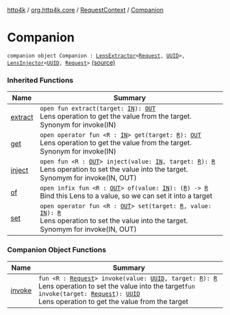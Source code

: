 [http4k](../../../index.md) / [org.http4k.core](../../index.md) / [RequestContext](../index.md) / [Companion](./index.md)

# Companion

`companion object Companion : `[`LensExtractor`](../../../org.http4k.lens/-lens-extractor/index.md)`<`[`Request`](../../-request/index.md)`, `[`UUID`](https://docs.oracle.com/javase/9/docs/api/java/util/UUID.html)`>, `[`LensInjector`](../../../org.http4k.lens/-lens-injector/index.md)`<`[`UUID`](https://docs.oracle.com/javase/9/docs/api/java/util/UUID.html)`, `[`Request`](../../-request/index.md)`>` [(source)](https://github.com/http4k/http4k/blob/master/http4k-core/src/main/kotlin/org/http4k/core/RequestContext.kt)

### Inherited Functions

| Name | Summary |
|---|---|
| [extract](../../../org.http4k.lens/-lens-extractor/extract.md) | `open fun extract(target: `[`IN`](../../../org.http4k.lens/-lens-extractor/index.md#IN)`): `[`OUT`](../../../org.http4k.lens/-lens-extractor/index.md#OUT)<br>Lens operation to get the value from the target. Synonym for invoke(IN) |
| [get](../../../org.http4k.lens/-lens-extractor/get.md) | `open operator fun <R : `[`IN`](../../../org.http4k.lens/-lens-extractor/index.md#IN)`> get(target: `[`R`](../../../org.http4k.lens/-lens-extractor/get.md#R)`): `[`OUT`](../../../org.http4k.lens/-lens-extractor/index.md#OUT)<br>Lens operation to get the value from the target. Synonym for invoke(IN) |
| [inject](../../../org.http4k.lens/-lens-injector/inject.md) | `open fun <R : `[`OUT`](../../../org.http4k.lens/-lens-injector/index.md#OUT)`> inject(value: `[`IN`](../../../org.http4k.lens/-lens-injector/index.md#IN)`, target: `[`R`](../../../org.http4k.lens/-lens-injector/inject.md#R)`): `[`R`](../../../org.http4k.lens/-lens-injector/inject.md#R)<br>Lens operation to set the value into the target. Synomym for invoke(IN, OUT) |
| [of](../../../org.http4k.lens/-lens-injector/of.md) | `open infix fun <R : `[`OUT`](../../../org.http4k.lens/-lens-injector/index.md#OUT)`> of(value: `[`IN`](../../../org.http4k.lens/-lens-injector/index.md#IN)`): (`[`R`](../../../org.http4k.lens/-lens-injector/of.md#R)`) -> `[`R`](../../../org.http4k.lens/-lens-injector/of.md#R)<br>Bind this Lens to a value, so we can set it into a target |
| [set](../../../org.http4k.lens/-lens-injector/set.md) | `open operator fun <R : `[`OUT`](../../../org.http4k.lens/-lens-injector/index.md#OUT)`> set(target: `[`R`](../../../org.http4k.lens/-lens-injector/set.md#R)`, value: `[`IN`](../../../org.http4k.lens/-lens-injector/index.md#IN)`): `[`R`](../../../org.http4k.lens/-lens-injector/set.md#R)<br>Lens operation to set the value into the target. Synomym for invoke(IN, OUT) |

### Companion Object Functions

| Name | Summary |
|---|---|
| [invoke](invoke.md) | `fun <R : `[`Request`](../../-request/index.md)`> invoke(value: `[`UUID`](https://docs.oracle.com/javase/9/docs/api/java/util/UUID.html)`, target: `[`R`](invoke.md#R)`): `[`R`](invoke.md#R)<br>Lens operation to set the value into the target`fun invoke(target: `[`Request`](../../-request/index.md)`): `[`UUID`](https://docs.oracle.com/javase/9/docs/api/java/util/UUID.html)<br>Lens operation to get the value from the target |
